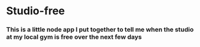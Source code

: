 # Studio-free
### This is a little node app I put together to tell me when the studio at my local gym is free over the next few days